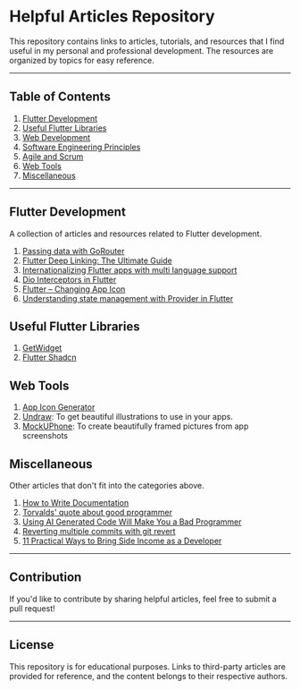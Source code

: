 # Helpful Articles Repository

This repository contains links to articles, tutorials, and resources that I find useful in my personal and professional development. The resources are organized by topics for easy reference.

---

## Table of Contents

1. [Flutter Development](#flutter-development)
2. [Useful Flutter Libraries](#useful-flutter-libraries)
3. [Web Development](#web-development)
4. [Software Engineering Principles](#software-engineering-principles)
5. [Agile and Scrum](#agile-and-scrum)
6. [Web Tools](#web-tools)
7. [Miscellaneous](#miscellaneous)

---

## Flutter Development

A collection of articles and resources related to Flutter development.

1. [Passing data with GoRouter](https://docs.page/csells/go_router/parameters)
2. [Flutter Deep Linking: The Ultimate Guide](https://codewithandrea.com/articles/flutter-deep-links/)
3. [Internationalizing Flutter apps with multi language support](https://docs.flutter.dev/ui/accessibility-and-internationalization/internationalization)
4. [Dio Interceptors in Flutter](https://articles.readytowork.jp/dio-interceptors-in-flutter-e813f08c2017)
5. [Flutter – Changing App Icon](https://www.geeksforgeeks.org/flutter-changing-app-icon/)
6. [Understanding state management with Provider in Flutter](https://nureddineraslan.medium.com/understanding-state-management-with-provider-in-flut-e74e0b9e49d9)

## Useful Flutter Libraries
1. [GetWidget](https://docs.getwidget.dev/)
2. [Flutter Shadcn](https://flutter-shadcn-ui.mariuti.com/)

<!-- 
---

## Web Development

Resources that cover various aspects of web development, including frontend and backend technologies.

1. [Introduction to React.js](https://example.com)
2. [Building RESTful APIs with Node.js](https://example.com)
3. [CSS Grid and Flexbox Explained](https://example.com)
4. [Understanding the DOM in JavaScript](https://example.com) 

---

## Software Engineering Principles

Articles that focus on general software engineering concepts, design patterns, and best practices.

1. [SOLID Principles in Object-Oriented Programming](https://example.com)
2. [The DRY Principle Explained](https://example.com)
3. [Understanding Dependency Injection](https://example.com)

---

## Agile and Scrum

Articles and resources on Agile methodologies and Scrum practices.

1. [A Beginner's Guide to Scrum](https://example.com)
2. [Effective Sprint Planning Techniques](https://example.com)
3. [Agile Retrospectives Best Practices](https://example.com)

--- -->

## Web Tools
1. [App Icon Generator](https://www.appicon.co/)
2. [Undraw](https://undraw.co/): To get beautiful illustrations to use in your apps.
3. [MockUPhone](https://mockuphone.com/): To create beautifully framed pictures from app screenshots

## Miscellaneous

Other articles that don't fit into the categories above.

1. [How to Write Documentation](https://hybridhacker.email/p/how-to-write-documentation)
2. [Torvalds' quote about good programmer](https://softwareengineering.stackexchange.com/questions/163185/torvalds-quote-about-good-programmer)
3. [Using AI Generated Code Will Make You a Bad Programmer](https://slopwatch.com/posts/bad-programmer/?ref=dailydev)
4. [Reverting multiple commits with git revert](https://stackoverflow.com/questions/1463340/how-can-i-revert-multiple-git-commits)
5. [11 Practical Ways to Bring Side Income as a Developer](https://dev.to/opire/11-practical-ways-to-bring-side-income-as-a-developer-5apm?ref=dailydev)

---

## Contribution

If you'd like to contribute by sharing helpful articles, feel free to submit a pull request!

---

## License

This repository is for educational purposes. Links to third-party articles are provided for reference, and the content belongs to their respective authors.
